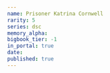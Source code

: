 ```yaml
---
name: Prisoner Katrina Cornwell
rarity: 5
series: dsc
memory_alpha:
bigbook_tier: -1
in_portal: true
date:
published: true
---
```



